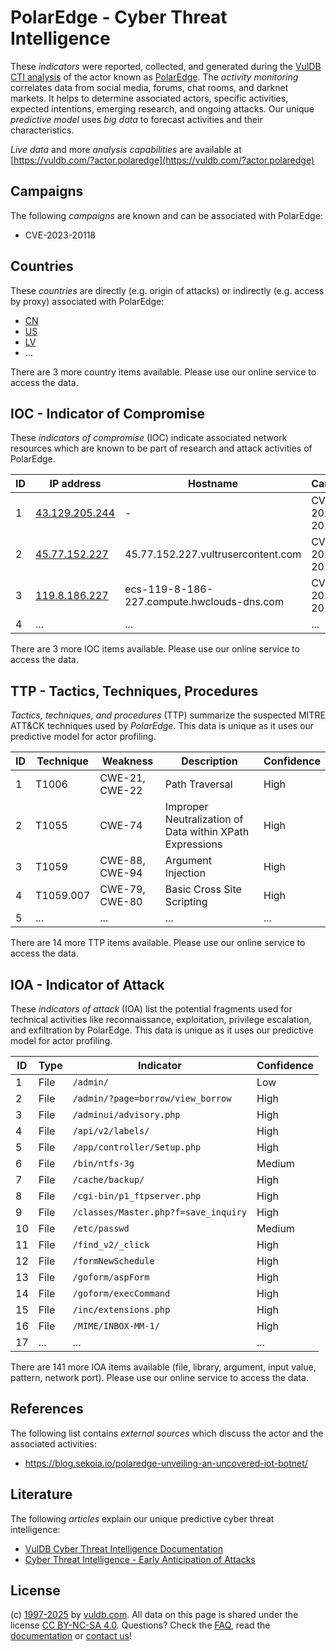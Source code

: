 # PolarEdge - Cyber Threat Intelligence

These _indicators_ were reported, collected, and generated during the [VulDB CTI analysis](https://vuldb.com/?kb.cti) of the actor known as [PolarEdge](https://vuldb.com/?actor.polaredge). The _activity monitoring_ correlates data from social media, forums, chat rooms, and darknet markets. It helps to determine associated actors, specific activities, expected intentions, emerging research, and ongoing attacks. Our unique _predictive model_ uses _big data_ to forecast activities and their characteristics.

_Live data_ and more _analysis capabilities_ are available at [https://vuldb.com/?actor.polaredge](https://vuldb.com/?actor.polaredge)

## Campaigns

The following _campaigns_ are known and can be associated with PolarEdge:

* CVE-2023-20118

## Countries

These _countries_ are directly (e.g. origin of attacks) or indirectly (e.g. access by proxy) associated with PolarEdge:

* [CN](https://vuldb.com/?country.cn)
* [US](https://vuldb.com/?country.us)
* [LV](https://vuldb.com/?country.lv)
* ...

There are 3 more country items available. Please use our online service to access the data.

## IOC - Indicator of Compromise

These _indicators of compromise_ (IOC) indicate associated network resources which are known to be part of research and attack activities of PolarEdge.

ID | IP address | Hostname | Campaign | Confidence
-- | ---------- | -------- | -------- | ----------
1 | [43.129.205.244](https://vuldb.com/?ip.43.129.205.244) | - | CVE-2023-20118 | High
2 | [45.77.152.227](https://vuldb.com/?ip.45.77.152.227) | 45.77.152.227.vultrusercontent.com | CVE-2023-20118 | Medium
3 | [119.8.186.227](https://vuldb.com/?ip.119.8.186.227) | ecs-119-8-186-227.compute.hwclouds-dns.com | CVE-2023-20118 | High
4 | ... | ... | ... | ...

There are 3 more IOC items available. Please use our online service to access the data.

## TTP - Tactics, Techniques, Procedures

_Tactics, techniques, and procedures_ (TTP) summarize the suspected MITRE ATT&CK techniques used by _PolarEdge_. This data is unique as it uses our predictive model for actor profiling.

ID | Technique | Weakness | Description | Confidence
-- | --------- | -------- | ----------- | ----------
1 | T1006 | CWE-21, CWE-22 | Path Traversal | High
2 | T1055 | CWE-74 | Improper Neutralization of Data within XPath Expressions | High
3 | T1059 | CWE-88, CWE-94 | Argument Injection | High
4 | T1059.007 | CWE-79, CWE-80 | Basic Cross Site Scripting | High
5 | ... | ... | ... | ...

There are 14 more TTP items available. Please use our online service to access the data.

## IOA - Indicator of Attack

These _indicators of attack_ (IOA) list the potential fragments used for technical activities like reconnaissance, exploitation, privilege escalation, and exfiltration by PolarEdge. This data is unique as it uses our predictive model for actor profiling.

ID | Type | Indicator | Confidence
-- | ---- | --------- | ----------
1 | File | `/admin/` | Low
2 | File | `/admin/?page=borrow/view_borrow` | High
3 | File | `/adminui/advisory.php` | High
4 | File | `/api/v2/labels/` | High
5 | File | `/app/controller/Setup.php` | High
6 | File | `/bin/ntfs-3g` | Medium
7 | File | `/cache/backup/` | High
8 | File | `/cgi-bin/p1_ftpserver.php` | High
9 | File | `/classes/Master.php?f=save_inquiry` | High
10 | File | `/etc/passwd` | Medium
11 | File | `/find_v2/_click` | High
12 | File | `/formNewSchedule` | High
13 | File | `/goform/aspForm` | High
14 | File | `/goform/execCommand` | High
15 | File | `/inc/extensions.php` | High
16 | File | `/MIME/INBOX-MM-1/` | High
17 | ... | ... | ...

There are 141 more IOA items available (file, library, argument, input value, pattern, network port). Please use our online service to access the data.

## References

The following list contains _external sources_ which discuss the actor and the associated activities:

* https://blog.sekoia.io/polaredge-unveiling-an-uncovered-iot-botnet/

## Literature

The following _articles_ explain our unique predictive cyber threat intelligence:

* [VulDB Cyber Threat Intelligence Documentation](https://vuldb.com/?kb.cti)
* [Cyber Threat Intelligence - Early Anticipation of Attacks](https://www.scip.ch/en/?labs.20201022)

## License

(c) [1997-2025](https://vuldb.com/?kb.changelog) by [vuldb.com](https://vuldb.com/?kb.about). All data on this page is shared under the license [CC BY-NC-SA 4.0](https://creativecommons.org/licenses/by-nc-sa/4.0/). Questions? Check the [FAQ](https://vuldb.com/?kb.faq), read the [documentation](https://vuldb.com/?kb) or [contact us](https://vuldb.com/?contact)!
